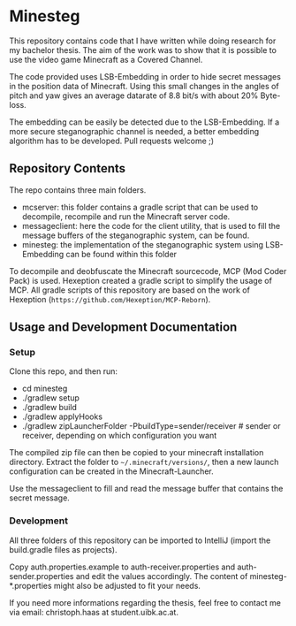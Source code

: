 # Minesteg

This repository contains code that I have written while doing research for my bachelor thesis.
The aim of the work was to show that it is possible to use the video game Minecraft as a Covered Channel.

The code provided uses LSB-Embedding in order to hide secret messages in the position data of Minecraft.
Using this small changes in the angles of pitch and yaw gives an average datarate of 8.8 bit/s with about 20% Byte-loss.

The embedding can be easily be detected due to the LSB-Embedding. 
If a more secure steganographic channel is needed, a better embedding algorithm has to be developed. 
Pull requests welcome ;)


## Repository Contents

The repo contains three main folders.
 - mcserver: this folder contains a gradle script that can be used to decompile, recompile and run the Minecraft server code.
 - messageclient: here the code for the client utility, that is used to fill the message buffers of the steganographic system, can be found.
 - minesteg: the implementation of the steganographic system using LSB-Embedding can be found within this folder

To decompile and deobfuscate the Minecraft sourcecode, MCP (Mod Coder Pack) is used. Hexeption created a gradle script to simplify the usage of MCP. All gradle scripts of this repository are based on the work of Hexeption (`https://github.com/Hexeption/MCP-Reborn`).


## Usage and Development Documentation

### Setup
Clone this repo, and then run:
 - cd minesteg
 - ./gradlew setup
 - ./gradlew build
 - ./gradlew applyHooks
 - ./gradlew zipLauncherFolder -PbuildType=sender/receiver  # sender or receiver, depending on which configuration you want

The compiled zip file can then be copied to your minecraft installation directory. 
Extract the folder to `~/.minecraft/versions/`, then a new launch configuration can be created in the Minecraft-Launcher.

Use the messageclient to fill and read the message buffer that contains the secret message.


### Development
All three folders of this repository can be imported to IntelliJ (import the build.gradle files as projects).

Copy auth.properties.example to auth-receiver.properties and auth-sender.properties and edit the values accordingly.
The content of minesteg-*.properties might also be adjusted to fit your needs.



If you need more informations regarding the thesis, feel free to contact me via email: christoph.haas at student.uibk.ac.at.